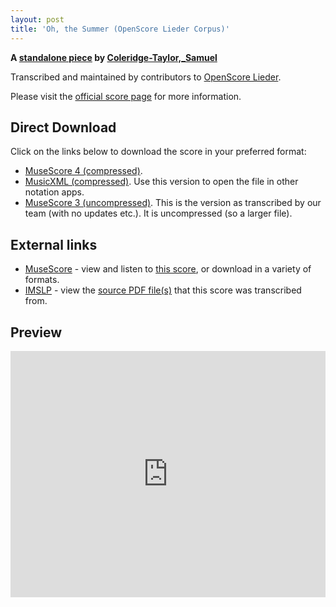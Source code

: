 ```yaml
---
layout: post
title: 'Oh, the Summer (OpenScore Lieder Corpus)'
---
```


__A [standalone piece](https://fourscoreandmore.org/OpenScore/Coleridge-Taylor%2C_Samuel/_/) by [Coleridge-Taylor,_Samuel](https://fourscoreandmore.org/OpenScore/Coleridge-Taylor%2C_Samuel)__

Transcribed and maintained by contributors to [OpenScore Lieder].

Please visit the [official score page] for more information.

[official score page]: https://musescore.com/openscore-lieder-corpus/scores/6232117
[OpenScore Lieder]: https://musescore.com/openscore-lieder-corpus

## Direct Download

Click on the links below to download the score in your preferred format:
- [MuseScore 4 (compressed)](https://fourscoreandmore.org/OpenScore/Coleridge-Taylor%2C_Samuel/_/Oh%2C_the_Summer.mscz).
- [MusicXML (compressed)](https://fourscoreandmore.org/OpenScore/Coleridge-Taylor%2C_Samuel/_/Oh%2C_the_Summer.mxl). Use this version to open the file in other notation apps.
- [MuseScore 3 (uncompressed)](https://raw.githubusercontent.com/OpenScore/Lieder/refs/heads/main/scores/Coleridge-Taylor%2C_Samuel/_/Oh%2C_the_Summer/lc6232117.mscx). This is the version as transcribed by our team (with no updates etc.). It is uncompressed (so a larger file).

## External links

- [MuseScore] - view and listen to [this score][MuseScore], or download in a variety of formats.
- [IMSLP] - view the [source PDF file(s)][IMSLP] that this score was transcribed from.

[MuseScore]: https://musescore.com/score/6232117
[IMSLP]: https://imslp.org/wiki/Special:ReverseLookup/606188

## Preview

<iframe width="100%" height="394" src="https://musescore.com/openscore-lieder-corpus/scores/6232117/embed" frameborder="0" allowfullscreen allow="autoplay; fullscreen"></iframe>
